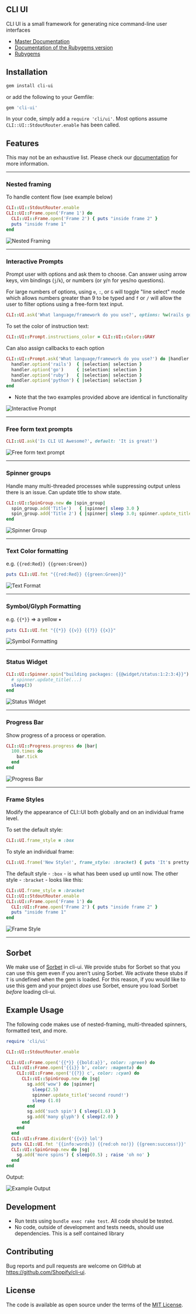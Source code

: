 CLI UI
---

CLI UI is a small framework for generating nice command-line user interfaces

- [Master Documentation](http://www.rubydoc.info/github/Shopify/cli-ui/main/CLI/UI)
- [Documentation of the Rubygems version](http://www.rubydoc.info/gems/cli-ui/)
- [Rubygems](https://rubygems.org/gems/cli-ui)

## Installation

```bash
gem install cli-ui
```

or add the following to your Gemfile:

```ruby
gem 'cli-ui'
```

In your code, simply add a `require 'cli/ui'`. Most options assume `CLI::UI::StdoutRouter.enable` has been called.

## Features

This may not be an exhaustive list. Please check our [documentation](http://www.rubydoc.info/github/Shopify/cli-ui/main/CLI/UI) for more information.

---

### Nested framing
To handle content flow (see example below)

```ruby
CLI::UI::StdoutRouter.enable
CLI::UI::Frame.open('Frame 1') do
  CLI::UI::Frame.open('Frame 2') { puts "inside frame 2" }
  puts "inside frame 1"
end
```

![Nested Framing](https://user-images.githubusercontent.com/3074765/33799861-cb5dcb5c-dd01-11e7-977e-6fad38cee08c.png)

---

### Interactive Prompts
Prompt user with options and ask them to choose. Can answer using arrow keys, vim bindings (`j`/`k`), or numbers  (or y/n for yes/no questions).

For large numbers of options, using `e`, `:`, or `G` will toggle "line select" mode which allows numbers greater than 9 to be typed and
`f` or `/` will allow the user to filter options using a free-form text input.

```ruby
CLI::UI.ask('What language/framework do you use?', options: %w(rails go ruby python))
```

To set the color of instruction text:
```ruby
CLI::UI::Prompt.instructions_color = CLI::UI::Color::GRAY
```

Can also assign callbacks to each option

```ruby
CLI::UI::Prompt.ask('What language/framework do you use?') do |handler|
  handler.option('rails')  { |selection| selection }
  handler.option('go')     { |selection| selection }
  handler.option('ruby')   { |selection| selection }
  handler.option('python') { |selection| selection }
end
```

* Note that the two examples provided above are identical in functionality

![Interactive Prompt](https://user-images.githubusercontent.com/3074765/33797984-0ebb5e64-dcdf-11e7-9e7e-7204f279cece.gif)

---

### Free form text prompts

```ruby
CLI::UI.ask('Is CLI UI Awesome?', default: 'It is great!')
```

  ![Free form text prompt](https://user-images.githubusercontent.com/3074765/33799822-47f23302-dd01-11e7-82f3-9072a5a5f611.png)

---

### Spinner groups
Handle many multi-threaded processes while suppressing output unless there is an issue. Can update title to show state.

```ruby
CLI::UI::SpinGroup.new do |spin_group|
  spin_group.add('Title')   { |spinner| sleep 3.0 }
  spin_group.add('Title 2') { |spinner| sleep 3.0; spinner.update_title('New Title'); sleep 3.0 }
end
```

![Spinner Group](https://user-images.githubusercontent.com/3074765/33798295-d94fd822-dce3-11e7-819b-43e5502d490e.gif)

---

### Text Color formatting
e.g. `{{red:Red}} {{green:Green}}`

```ruby
puts CLI::UI.fmt "{{red:Red}} {{green:Green}}"
```

![Text Format](https://user-images.githubusercontent.com/3074765/33799827-6d0721a2-dd01-11e7-9ab5-c3d455264afe.png)

---

### Symbol/Glyph Formatting
e.g. `{{*}}` => a yellow ⭑

```ruby
puts CLI::UI.fmt "{{*}} {{v}} {{?}} {{x}}"
```

![Symbol Formatting](https://user-images.githubusercontent.com/3074765/33799847-9ec03fd0-dd01-11e7-93f7-5f5cc540e61e.png)

---

### Status Widget

```ruby
CLI::UI::Spinner.spin("building packages: {{@widget/status:1:2:3:4}}") do |spinner|
  # spinner.update_title(...)
  sleep(3)
end
```

![Status Widget](https://user-images.githubusercontent.com/1284/61405142-11042580-a8a7-11e9-9885-46ba44c46358.gif)

---

### Progress Bar

Show progress of a process or operation.

```ruby
CLI::UI::Progress.progress do |bar|
  100.times do
    bar.tick
  end
end
```

![Progress Bar](https://user-images.githubusercontent.com/3074765/33799794-cc4c940e-dd00-11e7-9bdc-90f77ec9167c.gif)

---

### Frame Styles

Modify the appearance of CLI::UI both globally and on an individual frame level.

To set the default style:

```ruby
CLI::UI.frame_style = :box
```

To style an individual frame:

```ruby
CLI::UI.frame('New Style!', frame_style: :bracket) { puts 'It's pretty cool!' }
```

The default style - `:box` - is what has been used up until now.  The other style - `:bracket` - looks like this:

```ruby
CLI::UI.frame_style = :bracket
CLI::UI::StdoutRouter.enable
CLI::UI::Frame.open('Frame 1') do
  CLI::UI::Frame.open('Frame 2') { puts "inside frame 2" }
  puts "inside frame 1"
end
```

![Frame Style](https://user-images.githubusercontent.com/315948/65287373-9a82de80-db08-11e9-94fb-20f4b7561c07.png)

---

## Sorbet

We make use of [Sorbet](https://sorbet.org/) in cli-ui. We provide stubs for Sorbet so that you can use this gem even
if you aren't using Sorbet. We activate these stubs if `T` is undefined when the gem is loaded. For this reason, if you
would like to use this gem and your project _does_ use Sorbet, ensure you load Sorbet _before_ loading cli-ui.

## Example Usage

The following code makes use of nested-framing, multi-threaded spinners, formatted text, and more.

```ruby
require 'cli/ui'

CLI::UI::StdoutRouter.enable

CLI::UI::Frame.open('{{*}} {{bold:a}}', color: :green) do
  CLI::UI::Frame.open('{{i}} b', color: :magenta) do
    CLI::UI::Frame.open('{{?}} c', color: :cyan) do
      CLI::UI::SpinGroup.new do |sg|
        sg.add('wow') do |spinner|
          sleep(2.5)
          spinner.update_title('second round!')
          sleep (1.0)
        end
        sg.add('such spin') { sleep(1.6) }
        sg.add('many glyph') { sleep(2.0) }
      end
    end
  end
  CLI::UI::Frame.divider('{{v}} lol')
  puts CLI::UI.fmt '{{info:words}} {{red:oh no!}} {{green:success!}}'
  CLI::UI::SpinGroup.new do |sg|
    sg.add('more spins') { sleep(0.5) ; raise 'oh no' }
  end
end
```

Output:

![Example Output](https://user-images.githubusercontent.com/3074765/33797758-7a54c7cc-dcdb-11e7-918e-a47c9689f068.gif)

## Development

- Run tests using `bundle exec rake test`. All code should be tested.
- No code, outside of development and tests needs, should use dependencies. This is a self contained library

## Contributing

Bug reports and pull requests are welcome on GitHub at https://github.com/Shopify/cli-ui.

## License

The code is available as open source under the terms of the [MIT License](http://opensource.org/licenses/MIT).
